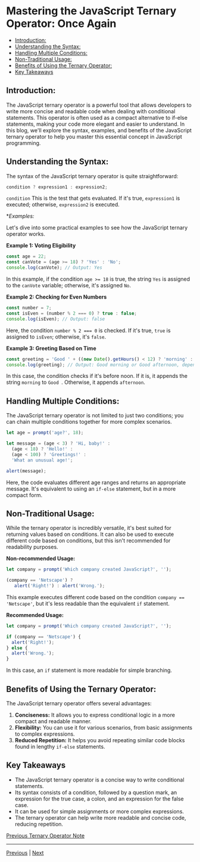 <!-- omit in toc -->
# Mastering the JavaScript Ternary Operator: Once Again

- [Introduction:](#introduction)
- [Understanding the Syntax:](#understanding-the-syntax)
- [Handling Multiple Conditions:](#handling-multiple-conditions)
- [Non-Traditional Usage:](#non-traditional-usage)
- [Benefits of Using the Ternary Operator:](#benefits-of-using-the-ternary-operator)
- [Key Takeaways](#key-takeaways)


## Introduction:

The JavaScript ternary operator is a powerful tool that allows developers to write more concise and readable code when dealing with conditional statements. This operator is often used as a compact alternative to if-else statements, making your code more elegant and easier to understand. In this blog, we'll explore the syntax, examples, and benefits of the JavaScript ternary operator to help you master this essential concept in JavaScript programming.

## Understanding the Syntax:

The syntax of the JavaScript ternary operator is quite straightforward:

```javascript
condition ? expression1 : expression2;
```

`condition` This is the test that gets evaluated. If it's true, `expression1` is executed; otherwise, `expression2` is executed.

**Examples:*

Let's dive into some practical examples to see how the JavaScript ternary operator works.

**Example 1: Voting Eligibility**

```javascript
const age = 22;
const canVote = (age >= 18) ? 'Yes' : 'No';
console.log(canVote); // Output: Yes
```

In this example, if the condition `age >= 18` is true, the string `Yes` is assigned to the `canVote` variable; otherwise, it's assigned `No`.

**Example 2: Checking for Even Numbers**

```javascript
const number = 7;
const isEven = (number % 2 === 0) ? true : false;
console.log(isEven); // Output: false
```

Here, the condition `number % 2 === 0` is checked. If it's true, `true` is assigned to `isEven`; otherwise, it's `false`.

**Example 3: Greeting Based on Time**

```javascript
const greeting = 'Good ' + ((new Date().getHours() < 12) ? 'morning' : 'afternoon');
console.log(greeting); // Output: Good morning or Good afternoon, depending on the current time
```

In this case, the condition checks if it's before noon. If it is, it appends the string `morning` to `Good `. Otherwise, it appends `afternoon`.

## Handling Multiple Conditions:

The JavaScript ternary operator is not limited to just two conditions; you can chain multiple conditions together for more complex scenarios.

```javascript
let age = prompt('age?', 18);

let message = (age < 3) ? 'Hi, baby!' :
  (age < 18) ? 'Hello!' :
  (age < 100) ? 'Greetings!' :
  'What an unusual age!';

alert(message);
```

Here, the code evaluates different age ranges and returns an appropriate message. It's equivalent to using an `if-else` statement, but in a more compact form.

## Non-Traditional Usage:

While the ternary operator is incredibly versatile, it's best suited for returning values based on conditions. It can also be used to execute different code based on conditions, but this isn't recommended for readability purposes.

**Non-recommended Usage:**

```javascript
let company = prompt('Which company created JavaScript?', '');

(company == 'Netscape') ?
   alert('Right!') : alert('Wrong.');
```

This example executes different code based on the condition `company == 'Netscape'`, but it's less readable than the equivalent `if` statement.

**Recommended Usage:**

```javascript
let company = prompt('Which company created JavaScript?', '');

if (company == 'Netscape') {
  alert('Right!');
} else {
  alert('Wrong.');
}
```

In this case, an `if` statement is more readable for simple branching.

## Benefits of Using the Ternary Operator:

The JavaScript ternary operator offers several advantages:

1. **Conciseness:** It allows you to express conditional logic in a more compact and readable manner.
2. **Flexibility:** You can use it for various scenarios, from basic assignments to complex expressions.
3. **Reduced Repetition:** It helps you avoid repeating similar code blocks found in lengthy `if-else` statements.

## Key Takeaways

- The JavaScript ternary operator is a concise way to write conditional statements.
- Its syntax consists of a condition, followed by a question mark, an expression for the true case, a colon, and an expression for the false case.
- It can be used for simple assignments or more complex expressions.
- The ternary operator can help write more readable and concise code, reducing repetition.

[Previous Ternary Operator Note](../JS_Operators/javascript-ternary-operator.md)

---
[Previous](./javascript-if-else.md) | [Next]()